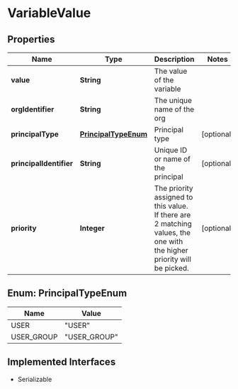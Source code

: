 

# VariableValue


## Properties

| Name | Type | Description | Notes |
|------------ | ------------- | ------------- | -------------|
|**value** | **String** | The value of the variable |  |
|**orgIdentifier** | **String** | The unique name of the org |  |
|**principalType** | [**PrincipalTypeEnum**](#PrincipalTypeEnum) | Principal type |  [optional] |
|**principalIdentifier** | **String** | Unique ID or name of the principal |  [optional] |
|**priority** | **Integer** | The priority assigned to this value. If there are 2 matching values, the one with the higher priority will be picked. |  [optional] |



## Enum: PrincipalTypeEnum

| Name | Value |
|---- | -----|
| USER | &quot;USER&quot; |
| USER_GROUP | &quot;USER_GROUP&quot; |


## Implemented Interfaces

* Serializable


